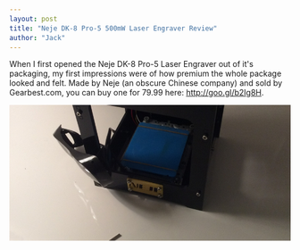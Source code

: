 ```yaml
---
layout: post
title: "Neje DK-8 Pro-5 500mW Laser Engraver Review"
author: "Jack"
---
```


When I first opened the Neje DK-8 Pro-5 Laser Engraver out of it's packaging, my first impressions were of how premium the whole package looked and felt. Made by Neje (an obscure Chinese company) and sold by Gearbest.com, you can buy one for 79.99 here: http://goo.gl/b2Ig8H.

![Backup 1](assets/backup1.PNG "Backup 1")
